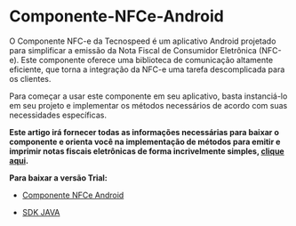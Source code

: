 # Componente-NFCe-Android
O Componente NFC-e da Tecnospeed é um aplicativo Android projetado para simplificar a emissão da Nota Fiscal de Consumidor Eletrônica (NFC-e). Este componente oferece uma biblioteca de comunicação altamente eficiente, que torna a integração da NFC-e uma tarefa descomplicada para os clientes.

Para começar a usar este componente em seu aplicativo, basta instanciá-lo em seu projeto e implementar os métodos necessários de acordo com suas necessidades específicas. 

**Este artigo irá fornecer todas as informações necessárias para baixar o componente e orienta você na implementação de métodos para emitir e imprimir notas fiscais eletrônicas de forma incrivelmente simples, [clique aqui](https://atendimento.tecnospeed.com.br/hc/pt-br/articles/17708127501847-Guia-Geral-Componente-NFC-e-Android).**


**Para baixar a versão Trial:**  

* [Componente NFCe Android](https://tecnospeed-trial.s3.sa-east-1.amazonaws.com/nfce_tecnoaccount_1.0.0.0.apk "Baixar o Componente NCFe Android apk") 

* [SDK JAVA](https://tecnospeed-trial.s3.sa-east-1.amazonaws.com/sdk_java_nfce_tecnoaccount_1.0.0.0.aar "Baixar o Componente NCFe Android SDK JAVA")
